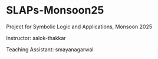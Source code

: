 # SLAPs-Monsoon25
Project for Symbolic Logic and Applications, Monsoon 2025

Instructor: aalok-thakkar 

Teaching Assistant: smayanagarwal
